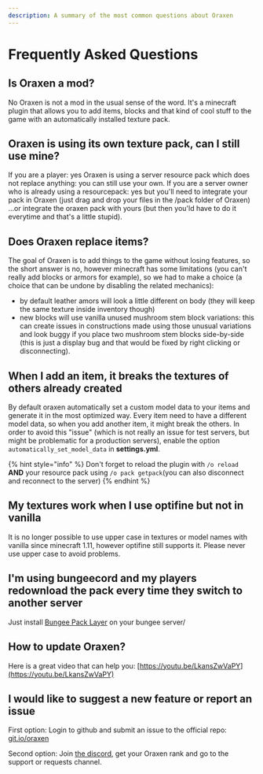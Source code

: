 ```yaml
---
description: A summary of the most common questions about Oraxen
---
```


# Frequently Asked Questions

## Is Oraxen a mod?

No Oraxen is not a mod in the usual sense of the word. It's a minecraft plugin that allows you to add items, blocks and that kind of cool stuff to the game with an automatically installed texture pack.

## Oraxen is using its own texture pack, can I still use mine?

If you are a player: yes Oraxen is using a server resource pack which does not replace anything: you can still use your own. If you are a server owner who is already using a resourcepack: yes but you'll need to integrate your pack in Oraxen \(just drag and drop your files in the /pack folder of Oraxen\) ...or integrate the oraxen pack with yours \(but then you'ld have to do it everytime and that's a little stupid\).

## Does Oraxen replace items?

The goal of Oraxen is to add things to the game without losing features, so the short answer is no, however minecraft has some limitations \(you can't really add blocks or armors for example\), so we had to make a choice \(a choice that can be undone by disabling the related mechanics\):  
- by default leather amors will look a little different on body \(they will keep the same texture inside inventory though\)  
- new blocks will use vanilla unused mushroom stem block variations: this can create issues in constructions made using those unusual variations and look buggy if you place two mushroom stem blocks side-by-side \(this is just a display bug and that would be fixed by right clicking or disconnecting\).

## When I add an item, it breaks the textures of others already created

By default oraxen automatically set a custom model data to your items and generate it in the most optimized way.  Every item need to have a different model data, so when you add another item, it might break the others. In order to avoid this "issue" \(which is not really an issue for test servers, but might be problematic for a production servers\), enable the option `automatically_set_model_data` in **settings.yml**.

{% hint style="info" %}
Don't forget to reload the plugin with `/o reload` **AND** your resource pack using `/o pack getpack`\(you can also disconnect and reconnect to the server\)
{% endhint %}

## My textures work when I use optifine but not in vanilla

It is no longer possible to use upper case in textures or model names with vanilla since minecraft 1.11, however optifine still supports it. Please never use upper case to avoid problems.

## I'm using bungeecord and my players redownload the pack every time they switch to another server

Just install [Bungee Pack Layer](https://www.spigotmc.org/resources/%E2%9C%82%EF%B8%8F-bungee-pack-layer-optimize-resource-pack-sending.94978/) on your bungee server/

## How to update Oraxen?

Here is a great video that can help you: [https://youtu.be/LkansZwVaPY](https://youtu.be/LkansZwVaPY)

## I would like to suggest a new feature or report an issue

First option: Login to github and submit an issue to the official repo: [git.io/oraxen](https://github.com/Th0rgal/Oraxen)

Second option: Join [the discord](https://discord.gg/4Qk5kBT9UX), get your Oraxen rank and go to the support or requests channel.







